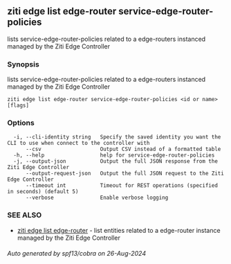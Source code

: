 ## ziti edge list edge-router service-edge-router-policies

lists service-edge-router-policies related to a edge-routers instanced managed by the Ziti Edge Controller

### Synopsis

lists service-edge-router-policies related to a edge-routers instanced managed by the Ziti Edge Controller

```
ziti edge list edge-router service-edge-router-policies <id or name> [flags]
```

### Options

```
  -i, --cli-identity string   Specify the saved identity you want the CLI to use when connect to the controller with
      --csv                   Output CSV instead of a formatted table
  -h, --help                  help for service-edge-router-policies
  -j, --output-json           Output the full JSON response from the Ziti Edge Controller
      --output-request-json   Output the full JSON request to the Ziti Edge Controller
      --timeout int           Timeout for REST operations (specified in seconds) (default 5)
      --verbose               Enable verbose logging
```

### SEE ALSO

* [ziti edge list edge-router](../edge-router.md)	 - list entities related to a edge-router instance managed by the Ziti Edge Controller

###### Auto generated by spf13/cobra on 26-Aug-2024
